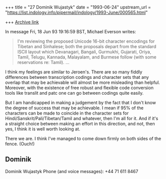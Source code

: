 +++
title = "27 Dominik Wujastyk"
date = "1993-06-24"
upstream_url = "https://list.indology.info/pipermail/indology/1993-June/000565.html"

+++
[Archive link](https://list.indology.info/pipermail/indology/1993-June/000565.html)

In message Fri, 18 Jun 93 19:16:59 BST,
  Michael Everson <EVERSON at IE.UCD.IRLEARN>  writes:

> I'm reviewing the proposed Unicode 16-bit character encodings
> for Tibetan and Sinhalese; both the proposals depart from the
> standard ISCII layout which Devanagari, Bangali, Gurmukhi,
> Gujarati, Oriya, Tamil, Telugu, Kannada, Malayalam, and Burmese
> follow (with some reservations re: Tamil). ...

I think my feelings are similar to Jeroen's.  There are so many fiddly
differences between transcription codings and character sets that any
overlap that may be achievable will almost be more misleading than
helpful.  Moreover, with the existence of free robust and flexible code
conversion tools like translit and patc one can go between codings quite
easily.

But I am handicapped in making a judgement by the fact that I don't know
the degree of success that may be achievable.  I mean if 95% of the
characters can be made to coincide in the character sets for
Hindi/Sanskrit/Pali/Tibetan/Tamil and whatever, then I'm all for it.  And
if it's a straight choice between making an effort in this direction, and
not, then yes, I think it is well worth looking at.

There we are.  I think I've managed to come down firmly on both sides of
the fence.  (Ouch!)

Dominik
--
Dominik Wujastyk           Phone (and voice messages): +44 71 611 8467





